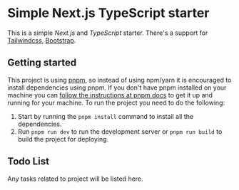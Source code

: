 # Simple Next.js TypeScript starter

This is a simple _Next.js_ and _TypeScript_ starter. There's a support for [Tailwindcss](https://github.com/tailwindlabs/tailwindcss), [Bootstrap](https://github.com/twbs/bootstrap).

## Getting started

This project is using [pnpm](https://pnpm.io/), so instead of using npm/yarn it is encouraged to install dependencies using pnpm. If you don't have pnpm installed on your machine you can [follow the instructions at pnpm docs](https://pnpm.io/installation) to get it up and running for your machine. To run the project you need to do the following:

1. Start by running the `pnpm install` command to install all the dependencies.
2. Run `pnpm run dev` to run the development server or `pnpm run build` to build the project for deploying.

## Todo List

Any tasks related to project will be listed here.
